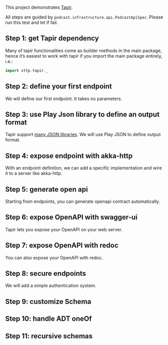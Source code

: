 This project demonstrates [Tapir].

All steps are guided by `podcast.infrastructure.api.PodcastApiSpec`. Please run this test and let if fail.

## Step 1: get Tapir dependency

Many of tapir functionalities come as builder methods in the main package, hence it’s easiest to work  with tapir if you
import the main package entirely, i.e.:

```scala
import sttp.tapir._
```

## Step 2: define your first endpoint

We will define our first endpoint. It takes no parameters.

## Step 3: use Play Json library to define an output format

Tapir support [many JSON libraries][tapirJSON]. We will use Play JSON to define output format.  

## Step 4: expose endpoint with akka-http 

With an endpoint definition, we can add a specific implementation and wire it to a server like akka-http.

## Step 5: generate open api

Starting from endpoints, you can generate openapi contract automatically.

## Step 6: expose OpenAPI with swagger-ui

Tapir lets you expose your OpenAPI on your web server.

## Step 7: expose OpenAPI with redoc

You can also expose your OpenAPI with redoc.

## Step 8: secure endpoints

We will add a simple authentication system.

## Step 9: customize Schema

## Step 10: handle ADT oneOf

## Step 11: recursive schemas

[Tapir]: https://tapir.softwaremill.com
[TapirJSON]: https://tapir.softwaremill.com/en/latest/endpoint/json.html
